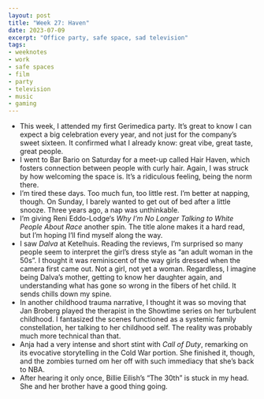 ```yaml
---
layout: post
title: "Week 27: Haven"
date: 2023-07-09
excerpt: "Office party, safe space, sad television"
tags:
- weeknotes
- work
- safe spaces
- film
- party
- television
- music
- gaming
---
```

- This week, I attended my first Gerimedica party. It’s great to know I can expect a big celebration every year, and not just for the company’s sweet sixteen. It confirmed what I already know: great vibe, great taste, great people. 
- I went to Bar Bario on Saturday for a meet-up called Hair Haven, which fosters connection between people with curly hair. Again, I was struck by how welcoming the space is. It’s a ridiculous feeling, being the norm there. 
- I’m tired these days. Too much fun, too little rest. I’m better at napping, though. On Sunday, I barely wanted to get out of bed after a little snooze. Three years ago, a nap was unthinkable. 
- I’m giving Reni Eddo-Lodge‘s *Why I’m No Longer Talking to White People About Race* another spin. The title alone makes it a hard read, but I’m hoping I’ll find myself along the way. 
- I saw _Dalva_ at Ketelhuis. Reading the reviews, I’m surprised so many people seem to interpret the girl’s dress style as “an adult woman in the 50s”. I thought it was reminiscent of the way girls dressed when the camera first came out. Not a girl, not yet a woman. Regardless, I imagine being Dalva’s mother, getting to know her daughter again, and understanding what has gone so wrong in the fibers of het child. It sends chills down my spine. 
- In another childhood trauma narrative, I thought it was so moving that Jan Broberg played the therapist in the Showtime series on her turbulent childhood. I fantasized the scenes functioned as a systemic family constellation, her talking to her childhood self. The reality was probably much more technical than that. 
- Anja had a very intense and short stint with _Call of Duty_, remarking on its evocative storytelling in the Cold War portion. She finished it, though, and the zombies turned om her off with such immediacy that she’s back to NBA. 
- After hearing it only once, Billie Eilish’s “The 30th” is stuck in my head. She and her brother have a good thing going. 
